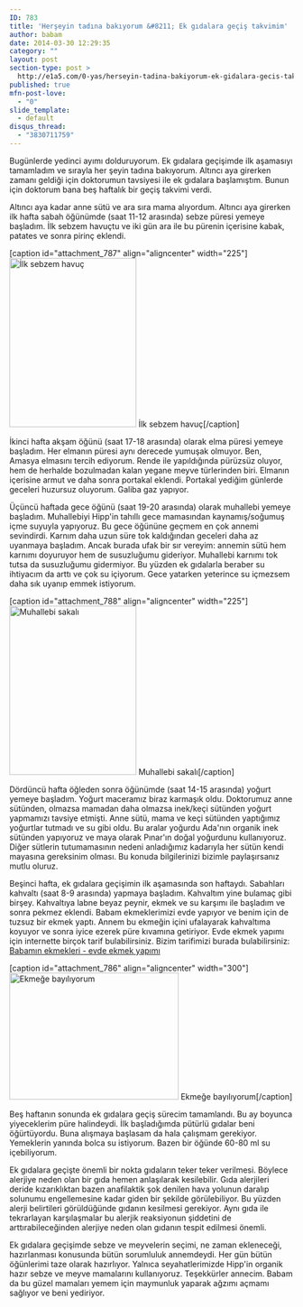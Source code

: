 ```yaml
---
ID: 783
title: 'Herşeyin tadına bakıyorum &#8211; Ek gıdalara geçiş takvimim'
author: babam
date: 2014-03-30 12:29:35
category: ""
layout: post
section-type: post >
  http://e1a5.com/0-yas/herseyin-tadina-bakiyorum-ek-gidalara-gecis-takvimi/
published: true
mfn-post-love:
  - "0"
slide_template:
  - default
disqus_thread:
  - "3830711759"
---
```

Bugünlerde yedinci ayımı dolduruyorum. Ek gıdalara geçişimde ilk aşamasıyı tamamladım ve sırayla her şeyin tadına bakıyorum. Altıncı aya girerken zamanı geldiği için doktorumun tavsiyesi ile ek gıdalara başlamıştım. Bunun için doktorum bana beş haftalık bir geçiş takvimi verdi.

Altıncı aya kadar anne sütü ve ara sıra mama alıyordum. Altıncı aya girerken ilk hafta sabah öğünümde (saat 11-12 arasında) sebze püresi yemeye başladım. İlk sebzem havuçtu ve iki gün ara ile bu pürenin içerisine kabak, patates ve sonra pirinç eklendi.

[caption id="attachment_787" align="aligncenter" width="225"]<a href="http://e1a5.com/wp-content/uploads/2014/03/havuc.jpg"><img class="wp-image-787 size-medium" src="http://e1a5.com/wp-content/uploads/2014/03/havuc-225x300.jpg" alt="İlk sebzem havuç" width="225" height="300" /></a> İlk sebzem havuç[/caption]

İkinci hafta akşam öğünü (saat 17-18 arasında) olarak elma püresi yemeye başladım. Her elmanın püresi aynı derecede yumuşak olmuyor. Ben, Amasya elmasını tercih ediyorum. Rende ile yapıldığında pürüzsüz oluyor, hem de herhalde bozulmadan kalan yegane meyve türlerinden biri. Elmanın içerisine armut ve daha sonra portakal eklendi. Portakal yediğim günlerde geceleri huzursuz oluyorum. Galiba gaz yapıyor.

Üçüncü haftada gece öğünü (saat 19-20 arasında) olarak muhallebi yemeye başladım. Muhallebiyi Hipp'in tahıllı gece mamasından kaynamış/soğumuş içme suyuyla yapıyoruz. Bu gece öğününe geçmem en çok annemi sevindirdi. Karnım daha uzun süre tok kaldığından geceleri daha az uyanmaya başladım. Ancak burada ufak bir sır vereyim: annemin sütü hem karnımı doyuruyor hem de susuzluğumu gideriyor. Muhallebi karnımı tok tutsa da susuzluğumu gidermiyor. Bu yüzden ek gıdalarla beraber su ihtiyacım da arttı ve çok su içiyorum. Gece yatarken yeterince su içmezsem daha sık uyanıp emmek istiyorum.

[caption id="attachment_788" align="aligncenter" width="225"]<a href="http://e1a5.com/wp-content/uploads/2014/03/muhallebi.jpg"><img class="wp-image-788 size-medium" src="http://e1a5.com/wp-content/uploads/2014/03/muhallebi-225x300.jpg" alt="Muhallebi sakalı" width="225" height="300" /></a> Muhallebi sakalı[/caption]

Dördüncü hafta öğleden sonra öğünümde (saat 14-15 arasında) yoğurt yemeye başladım. Yoğurt maceramız biraz karmaşık oldu. Doktorumuz anne sütünden, olmazsa mamadan daha olmazsa inek/keçi sütünden yoğurt yapmamızı tavsiye etmişti. Anne sütü, mama ve keçi sütünden yaptığımız yoğurtlar tutmadı ve su gibi oldu. Bu aralar yoğurdu Ada'nın organik inek sütünden yapıyoruz ve maya olarak Pınar'ın doğal yoğurdunu kullanıyoruz. Diğer sütlerin tutumamasının nedeni anladığımız kadarıyla her sütün kendi mayasına gereksinim olması. Bu konuda bilgilerinizi bizimle paylaşırsanız mutlu oluruz.

Beşinci hafta, ek gıdalara geçişimin ilk aşamasında son haftaydı. Sabahları kahvaltı (saat 8-9 arasında) yapmaya başladım. Kahvaltım yine bulamaç gibi birşey. Kahvaltıya labne beyaz peynir, ekmek ve su karşımı ile başladım ve sonra pekmez eklendi. Babam ekmeklerimizi evde yapıyor ve benim için de tuzsuz bir ekmek yaptı. Annem bu ekmeğin içini ufalayarak kahvaltıma koyuyor ve sonra iyice ezerek püre kıvamına getiriyor. Evde ekmek yapımı için internette birçok tarif bulabilirsiniz. Bizim tarifimizi burada bulabilirsiniz: <a title="Babamın ekmekleri – evde ekmek yapımı" href="http://e1a5.com/0-yas/babamin-ekmekleri-evde-ekmek-yapimi/" target="_blank">Babamın ekmekleri - evde ekmek yapımı</a>

[caption id="attachment_786" align="aligncenter" width="300"]<a href="http://e1a5.com/wp-content/uploads/2014/03/ekmek.jpg"><img class="wp-image-786 size-medium" src="http://e1a5.com/wp-content/uploads/2014/03/ekmek-300x225.jpg" alt="Ekmeğe bayılıyorum" width="300" height="225" /></a> Ekmeğe bayılıyorum[/caption]

Beş haftanın sonunda ek gıdalara geçiş sürecim tamamlandı. Bu ay boyunca yiyeceklerim püre halindeydi. İlk başladığımda pütürlü gıdalar beni öğürtüyordu. Buna alışmaya başlasam da hala çalışmam gerekiyor. Yemeklerin yanında bolca su istiyorum. Bazen bir öğünde 60-80 ml su içebiliyorum.

Ek gıdalara geçişte önemli bir nokta gıdaların teker teker verilmesi. Böylece alerjiye neden olan bir gıda hemen anlaşılarak kesilebilir. Gıda alerjileri deride kızarıklıktan bazen anafilaktik şok denilen hava yolunun daralıp solunumu engellemesine kadar giden bir şekilde görülebiliyor. Bu yüzden alerji belirtileri görüldüğünde gıdanın kesilmesi gerekiyor. Aynı gıda ile tekrarlayan karşılaşmalar bu alerjik reaksiyonun şiddetini de arttırabileceğinden alerjiye neden olan gıdanın tespit edilmesi önemli.

Ek gıdalara geçişimde sebze ve meyvelerin seçimi, ne zaman ekleneceği, hazırlanması konusunda bütün sorumluluk annemdeydi. Her gün bütün öğünlerimi taze olarak hazırlıyor. Yalnıca seyahatlerimizde Hipp'in organik hazır sebze ve meyve mamalarını kullanıyoruz. Teşekkürler annecim. Babam da bu güzel mamaları yemem için maymunluk yaparak ağzımı açmamı sağlıyor ve beni yediriyor.
